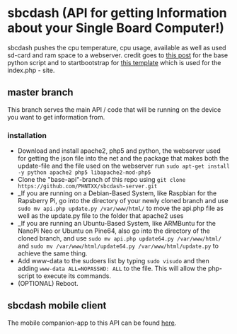 # sbcdash (API for getting Information about your Single Board Computer!)
sbcdash pushes the cpu temperature, cpu usage, available as well as used sd-card and ram space to a webserver.
credit goes to [this post](https://www.raspberrypi.org/forums/viewtopic.php?f=32&t=22180) for the base python script and to startbootstrap for [this template](https://startbootstrap.com/template-overviews/grayscale/) which is used for the index.php - site.

## master branch

This branch serves the main API / code that will be running on the device you want to get information from.

### installation

* Download and install apache2, php5 and python, the webserver used for getting the json file into the net and the package that makes both the update-file and the file used on the webserver run `sudo apt-get install -y python apache2 php5 libapache2-mod-php5`
* Clone the "base-api"-branch of this repo using `git clone https://github.com/PHNTXX/sbcdash-server.git`
* _If you are running on a Debian-Based System, like Raspbian for the Rapsberry Pi, go into the directory of your newly cloned branch and use `sudo mv api.php update.py /var/www/html/` to move the api.php file as well as the update.py file to the folder that apache2 uses
* _If you are running an Ubuntu-Based System, like ARMBuntu for the NanoPi Neo or Ubuntu on Pine64, also go into the directory of the cloned branch, and use `sudo mv api.php update64.py /var/www/html/` and `sudo mv /var/www/html/update64.py /var/www/html/update.py` to achieve the same thing.
* Add www-data to the sudoers list by typing `sudo visudo` and then adding `www-data ALL=NOPASSWD: ALL` to the file. This will allow the php-script to execute its commands.
* (OPTIONAL) Reboot.

## sbcdash mobile client

The mobile companion-app to this API can be found [here](https://github.com/phntxx/sbcdash-client/).
